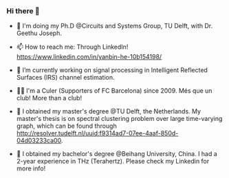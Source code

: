 ### Hi there 👋

- 🤔 I'm doing my Ph.D @Circuits and Systems Group, TU Delft, with Dr. Geethu Joseph.
- 📫 How to reach me: Through LinkedIn! https://www.linkedin.com/in/yanbin-he-10b154198/
- 🌱 I’m currently working on signal processing in Intelligent Reflected Surfaces (IRS) channel estimation.
- 🔵🔴 I'm a Culer (Supporters of FC Barcelona) since 2009. Més que un club! More than a club!



- 🔭 I obtained my master's degree @TU Delft, the Netherlands. My master's thesis is on spectral clustering problem over large time-varying graph, which can be found through http://resolver.tudelft.nl/uuid:f9314ad7-07ee-4aaf-850d-04d03233ca00.
- 🔭 I obtained my bachelor's degree @Beihang University, China. I had a 2-year experience in THz (Terahertz). Please check my Linkedin for more info!

<!--
**YanbinHe/YanbinHe** is a ✨ _special_ ✨ repository because its `README.md` (this file) appears on your GitHub profile.


